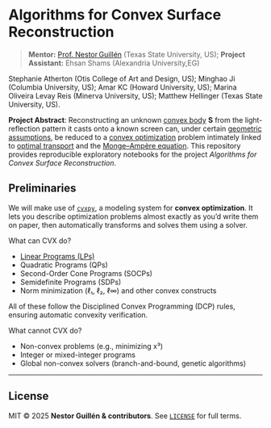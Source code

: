 # Algorithms for Convex Surface Reconstruction

> **Mentor:** [Prof. Nestor Guillén](https://www.ndguillen.com/) (Texas State University, US);
> **Project  Assistant:** Ehsan Shams (Alexandria University,EG)

Stephanie Atherton (Otis College of Art and Design, US); Minghao Ji (Columbia University, US); Amar KC (Howard University, US); Marina Oliveira Levay Reis (Minerva University, US);  Matthew Hellinger (Texas State University, US).     

**Project Abstract**: Reconstructing an unknown [convex body](https://en.wikipedia.org/wiki/Convex_body) **S** from the light-reflection pattern it casts onto a known screen can, under certain [geometric assumptions](https://github.com/Ehsan494/Algorithms-for-convex-surface-reconstruction/blob/main/Selected%20Papers/2019_PrimerOnGJE.pdf), be reduced to a [convex optimization](https://en.wikipedia.org/wiki/Convex_optimization)  problem intimately linked to [optimal transport](https://github.com/Ehsan494/Algorithms-for-convex-surface-reconstruction/blob/main/Selected%20Papers/Solomon_OT_DiscreteDomains.pdf) and the [Monge–Ampère equation](https://en.wikipedia.org/wiki/Monge%E2%80%93Amp%C3%A8re_equation).
This repository provides reproducible exploratory notebooks for the project *Algorithms for Convex Surface Reconstruction*.

## Preliminaries 

We will make use of [`cvxpy`](https://www.cvxpy.org/), a  modeling system for **convex optimization**. It lets you describe optimization problems almost exactly as you’d write them on paper, then automatically transforms and solves them using a solver.   

What can CVX do?

- [Linear Programs (LPs)](https://www.cvxpy.org/examples/basic/linear_program.html)
- Quadratic Programs (QPs)
- Second-Order Cone Programs (SOCPs)
- Semidefinite Programs (SDPs)
- Norm minimization (ℓ₁, ℓ₂, ℓ∞) and other convex constructs

All of these follow the Disciplined Convex Programming (DCP) rules, ensuring automatic convexity verification.

What cannot CVX do?

- Non-convex problems (e.g., minimizing x³)
- Integer or mixed-integer programs
- Global non-convex solvers (branch-and-bound, genetic algorithms)

---


## License <a id="license"></a>

MIT © 2025 **Nestor Guillén & contributors**.
See [`LICENSE`](LICENSE) for full terms.
